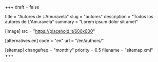 +++
draft = false

title = "Autores de L'Amuravela"
slug = "autores"
description = "Todos los autores de L'Amuravela"
summary = "Lorem ipsum dolor sit amet"

[image]
    src = "https://placehold.it/600x600"

[alternatives.en]
    code = "en"
    url = "/en/authors/"

[sitemap]
  changefreq = "monthly"
  priority = 0.5
  filename = "sitemap.xml"
+++